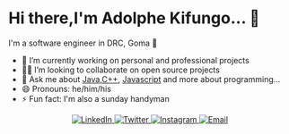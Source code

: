 # Hi there,I'm Adolphe Kifungo... 👋

I'm a software engineer in DRC, Goma 🌆

- 🔭 I’m currently working on personal and professional projects
- 🧑‍💻 I’m looking to collaborate on open source projects
- 💬 Ask me about [Java](https://docs.oracle.com/en/java/),[C++](https://devdocs.io/cpp/), [Javascript](https://devdocs.io/javascript/) and more about programming...
- 😄 Pronouns: he/him/his
- ⚡ Fun fact: I'm also a sunday handyman

<div align="center">
    <a href="https://www.linkedin.com/in/adolphe-kifungo-242305131/">
        <img alt="LinkedIn" src="https://img.shields.io/badge/LinkedIn-ardinbig-blue?style=flat-square&logo=linkedin">
    </a>
    <a href="https://twitter.com/adolphekifungo">
        <img alt="Twitter" src="https://img.shields.io/badge/Twitter-adolphekifungo-blue?style=flat-square&logo=twitter">
    </a>
    <a href="https://www.instagram.com/adkif">
        <img alt="Instagram" src="https://img.shields.io/badge/Instagram-adkif-blue?style=flat-square&logo=Instagram"> 
    </a>
    <a href="mailto:akifungo@gmail.com">
        <img alt="Email" src="https://img.shields.io/badge/Email-akifungo@gmail.com-orange?style=flat-square&logo=Gmail">
    </a>  
</div>

